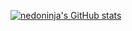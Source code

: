 [![nedoninja's GitHub stats](https://github-readme-stats.vercel.app/api?username=nedoninja&hide_border=true&show_icons=true&theme=radical)](https://github.com/anuraghazra/github-readme-stats)
